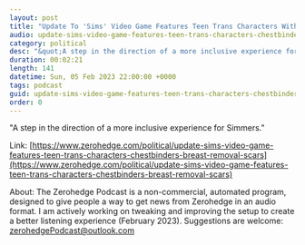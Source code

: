 ```yaml
---
layout: post
title: "Update To 'Sims' Video Game Features Teen Trans Characters With Chestbinders, Breast Removal Scars"
audio: update-sims-video-game-features-teen-trans-characters-chestbinders-breast-removal-scars-0
category: political
desc: "&quot;A step in the direction of a more inclusive experience for Simmers.&quot;"
duration: 00:02:21
length: 141
datetime: Sun, 05 Feb 2023 22:00:00 +0000
tags: podcast
guid: update-sims-video-game-features-teen-trans-characters-chestbinders-breast-removal-scars-0
order: 0
---
```

&quot;A step in the direction of a more inclusive experience for Simmers.&quot;

Link: [https://www.zerohedge.com/political/update-sims-video-game-features-teen-trans-characters-chestbinders-breast-removal-scars](https://www.zerohedge.com/political/update-sims-video-game-features-teen-trans-characters-chestbinders-breast-removal-scars)

About: The Zerohedge Podcast is a non-commercial, automated program, designed to give people a way to get news from Zerohedge in an audio format.  I am actively working on tweaking and improving the setup to create a better listening experience (February 2023).  Suggestions are welcome: [zerohedgePodcast@outlook.com](mailto:zerohedgePodcast@outlook.com)